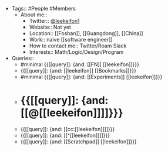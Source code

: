 - Tags:: #People #Members
    - About me::
        - Twitter:: [@leekeifon1](https://twitter.com/leekeifon1)
        - Website:: Not yet
        - Location:: [[Foshan]], [[Guangdong]], [[China]]
        - Work:: naive [[software engineer]]
        - How to contact me:: Twitter/Roam Slack
        - Interests:: Math/Logic/Design/Program
- Queries::
    - #minimal {{[[query]]: {and: [[FN]] [[leekeifon]]}}}
    - {{[[query]]: {and: [[leekeifon]] [[Bookmarks]]}}}
    - #minimal  {{[[query]]: {and: [[Experiments]] [[leekeifon]]}}}
    - # {{[[query]]: {and: [[@[[leekeifon]]]]}}}
    - {{[[query]]: {and: [[cc:[[leekeifon]]]]}}}
    - {{[[query]]: {and: [[^[[leekeifon]]]]}}}
    - {{[[query]]: {and: [[Scratchpad]] [[leekeifon]]}}}
